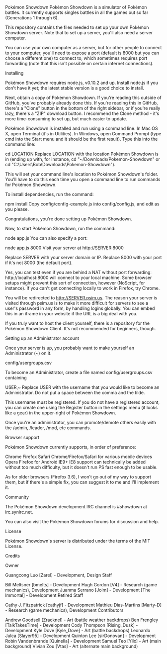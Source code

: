 Pokémon Showdown
Pokémon Showdown is a simulator of Pokémon battles. It currently supports singles battles in all the games out so far (Generations 1 through 6).

This repository contains the files needed to set up your own Pokémon Showdown server. Note that to set up a server, you'll also need a server computer.

You can use your own computer as a server, but for other people to connect to your computer, you'll need to expose a port (default is 8000 but you can choose a different one) to connect to, which sometimes requires port forwarding (note that this isn't possible on certain internet connections).

Installing

Pokémon Showdown requires node.js, v0.10.2 and up. Install node.js if you don't have it yet; the latest stable version is a good choice to install.

Next, obtain a copy of Pokémon Showdown. If you're reading this outside of GitHub, you've probably already done this. If you're reading this in GitHub, there's a "Clone" button in the bottom of the right sidebar, or if you're really lazy, there's a "ZIP" download button. I recommend the Clone method - it's more time-consuming to set up, but much easier to update.

Pokémon Showdown is installed and run using a command line. In Mac OS X, open Terminal (it's in Utilities). In Windows, open Command Prompt (type cmd into the Start menu and it should be the first result). Type this into the command line:

cd LOCATION
Replace LOCATION with the location Pokémon Showdown is in (ending up with, for instance, cd "~/Downloads/Pokemon-Showdown" or cd "C:\Users\Bob\Downloads\Pokemon-Showdown\").

This will set your command line's location to Pokémon Showdown's folder. You'll have to do this each time you open a command line to run commands for Pokémon Showdown.

To install dependencies, run the command:

npm install
Copy config/config-example.js into config/config.js, and edit as you please.

Congratulations, you're done setting up Pokémon Showdown.

Now, to start Pokémon Showdown, run the command:

node app.js
You can also specify a port:

node app.js 8000
Visit your server at http://SERVER:8000

Replace SERVER with your server domain or IP. Replace 8000 with your port if it's not 8000 (the default port).

Yes, you can test even if you are behind a NAT without port forwarding: http://localhost:8000 will connect to your local machine. Some browser setups might prevent this sort of connection, however (NoScript, for instance). If you can't get connecting locally to work in Firefox, try Chrome.

You will be redirected to http://SERVER.psim.us. The reason your server is visited through psim.us is to make it more difficult for servers to see a user's password in any form, by handling logins globally. You can embed this in an iframe in your website if the URL is a big deal with you.

If you truly want to host the client yourself, there is a repository for the Pokémon Showdown Client. It's not recommended for beginners, though.

Setting up an Administrator account

Once your server is up, you probably want to make yourself an Administrator (~) on it.

config/usergroups.csv

To become an Administrator, create a file named config/usergroups.csv containing

USER,~
Replace USER with the username that you would like to become an Administrator. Do not put a space between the comma and the tilde.

This username must be registered. If you do not have a registered account, you can create one using the Register button in the settings menu (it looks like a gear) in the upper-right of Pokémon Showdown.

Once you're an administrator, you can promote/demote others easily with the /admin, /leader, /mod, etc commands.

Browser support

Pokémon Showdown currently supports, in order of preference:

Chrome
Firefox
Safari
Chrome/Firefox/Safari for various mobile devices
Opera
Firefox for Android
IE9+
IE8 support can technically be added without too much difficulty, but it doesn't run PS fast enough to be usable.

As for older browsers (Firefox 3.6), I won't go out of my way to support them, but if there's a simple fix, you can suggest it to me and I'll implement it.

Community

The Pokémon Showdown development IRC channel is #showdown at irc.synirc.net.

You can also visit the Pokémon Showdown forums for discussion and help.

License

Pokémon Showdown's server is distributed under the terms of the MIT License.

Credits

Owner

Guangcong Luo [Zarel] - Development, Design
Staff

Bill Meltsner [bmelts] - Development
Hugh Gordon [V4] - Research (game mechanics), Development
Juanma Serrano [Joim] - Development
[The Immortal] - Development
Retired Staff

Cathy J. Fitzpatrick [cathyjf] - Development
Mathieu Dias-Martins [Marty-D] - Research (game mechanics), Development
Contributors

Andrew Goodsell [Zracknel] - Art (battle weather backdrops)
Ben Frengley [TalkTakesTime] - Development
Cody Thompson [Rising_Dusk] - Development
Kyle Dove [Kyle_Dove] - Art (battle backdrops)
Leonardo Julca [Slayer95] - Development
Quinton Lee [sirDonovan] - Development
Robin Vandenbrande [Quinella] - Development
Samuel Teo [Yilx] - Art (main background)
Vivian Zou [Vtas] - Art (alternate main background)
